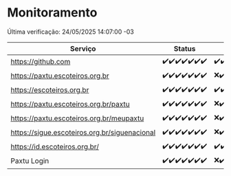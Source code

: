 # Monitoramento

Última verificação: 24/05/2025 14:07:00 -03

|Serviço|Status|Últimas 24h|
|---|---|---|
|https://github.com|<span title="2025-05-17: OK=23">✔️</span><span title="2025-05-18: OK=23">✔️</span><span title="2025-05-19: OK=23">✔️</span><span title="2025-05-20: OK=23">✔️</span><span title="2025-05-21: OK=23">✔️</span><span title="2025-05-22: OK=23">✔️</span><span title="2025-05-23: OK=16">✔️</span>|<span title="23/05/2025 14:08:00 -03 : 200">✔️</span><span title="23/05/2025 15:11:00 -03 : 200">✔️</span><span title="23/05/2025 16:07:00 -03 : 200">✔️</span><span title="23/05/2025 17:10:00 -03 : 200">✔️</span><span title="23/05/2025 18:07:00 -03 : 200">✔️</span><span title="23/05/2025 19:09:00 -03 : 200">✔️</span><span title="23/05/2025 20:09:00 -03 : 200">✔️</span><span title="23/05/2025 21:44:00 -03 : 200">✔️</span><span title="23/05/2025 23:22:00 -03 : 200">✔️</span><span title="24/05/2025 00:31:00 -03 : 200">✔️</span><span title="24/05/2025 01:10:00 -03 : 200">✔️</span><span title="24/05/2025 02:09:00 -03 : 200">✔️</span><span title="24/05/2025 03:12:00 -03 : 200">✔️</span><span title="24/05/2025 04:08:00 -03 : 200">✔️</span><span title="24/05/2025 05:11:00 -03 : 200">✔️</span><span title="24/05/2025 06:08:00 -03 : 200">✔️</span><span title="24/05/2025 07:08:00 -03 : 200">✔️</span><span title="24/05/2025 08:06:00 -03 : 200">✔️</span><span title="24/05/2025 09:15:00 -03 : 200">✔️</span><span title="24/05/2025 10:19:00 -03 : 200">✔️</span><span title="24/05/2025 11:07:00 -03 : 200">✔️</span><span title="24/05/2025 12:07:00 -03 : 200">✔️</span><span title="24/05/2025 13:09:00 -03 : 200">✔️</span><span title="24/05/2025 14:07:00 -03 : 200">✔️</span>|
|https://paxtu.escoteiros.org.br|<span title="2025-05-17: OK=23">✔️</span><span title="2025-05-18: OK=23">✔️</span><span title="2025-05-19: OK=23">✔️</span><span title="2025-05-20: OK=23">✔️</span><span title="2025-05-21: OK=23">✔️</span><span title="2025-05-22: OK=23">✔️</span><span title="2025-05-23: OK=16">✔️</span>|<span title="23/05/2025 14:08:00 -03 : 0">❌</span><span title="23/05/2025 15:11:00 -03 : 200">✔️</span><span title="23/05/2025 16:07:00 -03 : 200">✔️</span><span title="23/05/2025 17:10:00 -03 : 200">✔️</span><span title="23/05/2025 18:07:00 -03 : 200">✔️</span><span title="23/05/2025 19:09:00 -03 : 200">✔️</span><span title="23/05/2025 20:09:00 -03 : 200">✔️</span><span title="23/05/2025 21:44:00 -03 : 200">✔️</span><span title="23/05/2025 23:22:00 -03 : 200">✔️</span><span title="24/05/2025 00:31:00 -03 : 200">✔️</span><span title="24/05/2025 01:10:00 -03 : 200">✔️</span><span title="24/05/2025 02:09:00 -03 : 200">✔️</span><span title="24/05/2025 03:12:00 -03 : 200">✔️</span><span title="24/05/2025 04:08:00 -03 : 200">✔️</span><span title="24/05/2025 05:11:00 -03 : 200">✔️</span><span title="24/05/2025 06:08:00 -03 : 200">✔️</span><span title="24/05/2025 07:08:00 -03 : 200">✔️</span><span title="24/05/2025 08:06:00 -03 : 200">✔️</span><span title="24/05/2025 09:15:00 -03 : 200">✔️</span><span title="24/05/2025 10:19:00 -03 : 0">❌</span><span title="24/05/2025 11:07:00 -03 : 200">✔️</span><span title="24/05/2025 12:07:00 -03 : 200">✔️</span><span title="24/05/2025 13:09:00 -03 : 200">✔️</span><span title="24/05/2025 14:07:00 -03 : 200">✔️</span>|
|https://escoteiros.org.br|<span title="2025-05-17: OK=23">✔️</span><span title="2025-05-18: OK=23">✔️</span><span title="2025-05-19: OK=23">✔️</span><span title="2025-05-20: OK=23">✔️</span><span title="2025-05-21: OK=23">✔️</span><span title="2025-05-22: OK=23">✔️</span><span title="2025-05-23: OK=16">✔️</span>|<span title="23/05/2025 14:08:00 -03 : 200">✔️</span><span title="23/05/2025 15:11:00 -03 : 200">✔️</span><span title="23/05/2025 16:07:00 -03 : 200">✔️</span><span title="23/05/2025 17:10:00 -03 : 200">✔️</span><span title="23/05/2025 18:07:00 -03 : 200">✔️</span><span title="23/05/2025 19:09:00 -03 : 200">✔️</span><span title="23/05/2025 20:09:00 -03 : 200">✔️</span><span title="23/05/2025 21:44:00 -03 : 200">✔️</span><span title="23/05/2025 23:22:00 -03 : 200">✔️</span><span title="24/05/2025 00:31:00 -03 : 200">✔️</span><span title="24/05/2025 01:10:00 -03 : 200">✔️</span><span title="24/05/2025 02:09:00 -03 : 200">✔️</span><span title="24/05/2025 03:12:00 -03 : 200">✔️</span><span title="24/05/2025 04:08:00 -03 : 200">✔️</span><span title="24/05/2025 05:11:00 -03 : 200">✔️</span><span title="24/05/2025 06:08:00 -03 : 200">✔️</span><span title="24/05/2025 07:08:00 -03 : 200">✔️</span><span title="24/05/2025 08:06:00 -03 : 200">✔️</span><span title="24/05/2025 09:15:00 -03 : 200">✔️</span><span title="24/05/2025 10:19:00 -03 : 200">✔️</span><span title="24/05/2025 11:07:00 -03 : 200">✔️</span><span title="24/05/2025 12:07:00 -03 : 200">✔️</span><span title="24/05/2025 13:09:00 -03 : 200">✔️</span><span title="24/05/2025 14:07:00 -03 : 200">✔️</span>|
|https://paxtu.escoteiros.org.br/paxtu|<span title="2025-05-17: OK=23">✔️</span><span title="2025-05-18: OK=23">✔️</span><span title="2025-05-19: OK=23">✔️</span><span title="2025-05-20: OK=23">✔️</span><span title="2025-05-21: OK=23">✔️</span><span title="2025-05-22: OK=23">✔️</span><span title="2025-05-23: OK=16">✔️</span>|<span title="23/05/2025 14:08:00 -03 : 0">❌</span><span title="23/05/2025 15:11:00 -03 : 200">✔️</span><span title="23/05/2025 16:07:00 -03 : 200">✔️</span><span title="23/05/2025 17:10:00 -03 : 200">✔️</span><span title="23/05/2025 18:07:00 -03 : 200">✔️</span><span title="23/05/2025 19:09:00 -03 : 200">✔️</span><span title="23/05/2025 20:09:00 -03 : 200">✔️</span><span title="23/05/2025 21:44:00 -03 : 200">✔️</span><span title="23/05/2025 23:23:00 -03 : 200">✔️</span><span title="24/05/2025 00:31:00 -03 : 200">✔️</span><span title="24/05/2025 01:11:00 -03 : 200">✔️</span><span title="24/05/2025 02:09:00 -03 : 200">✔️</span><span title="24/05/2025 03:12:00 -03 : 200">✔️</span><span title="24/05/2025 04:08:00 -03 : 200">✔️</span><span title="24/05/2025 05:11:00 -03 : 200">✔️</span><span title="24/05/2025 06:08:00 -03 : 200">✔️</span><span title="24/05/2025 07:08:00 -03 : 200">✔️</span><span title="24/05/2025 08:06:00 -03 : 200">✔️</span><span title="24/05/2025 09:15:00 -03 : 200">✔️</span><span title="24/05/2025 10:19:00 -03 : 200">✔️</span><span title="24/05/2025 11:07:00 -03 : 200">✔️</span><span title="24/05/2025 12:07:00 -03 : 200">✔️</span><span title="24/05/2025 13:09:00 -03 : 200">✔️</span><span title="24/05/2025 14:07:00 -03 : 200">✔️</span>|
|https://paxtu.escoteiros.org.br/meupaxtu|<span title="2025-05-17: OK=23">✔️</span><span title="2025-05-18: OK=23">✔️</span><span title="2025-05-19: OK=23">✔️</span><span title="2025-05-20: OK=23">✔️</span><span title="2025-05-21: OK=23">✔️</span><span title="2025-05-22: OK=23">✔️</span><span title="2025-05-23: OK=16">✔️</span>|<span title="23/05/2025 14:08:00 -03 : 0">❌</span><span title="23/05/2025 15:11:00 -03 : 200">✔️</span><span title="23/05/2025 16:07:00 -03 : 200">✔️</span><span title="23/05/2025 17:10:00 -03 : 200">✔️</span><span title="23/05/2025 18:07:00 -03 : 200">✔️</span><span title="23/05/2025 19:09:00 -03 : 200">✔️</span><span title="23/05/2025 20:09:00 -03 : 200">✔️</span><span title="23/05/2025 21:44:00 -03 : 200">✔️</span><span title="23/05/2025 23:23:00 -03 : 200">✔️</span><span title="24/05/2025 00:31:00 -03 : 200">✔️</span><span title="24/05/2025 01:11:00 -03 : 200">✔️</span><span title="24/05/2025 02:09:00 -03 : 200">✔️</span><span title="24/05/2025 03:12:00 -03 : 200">✔️</span><span title="24/05/2025 04:08:00 -03 : 200">✔️</span><span title="24/05/2025 05:11:00 -03 : 200">✔️</span><span title="24/05/2025 06:08:00 -03 : 200">✔️</span><span title="24/05/2025 07:08:00 -03 : 200">✔️</span><span title="24/05/2025 08:06:00 -03 : 200">✔️</span><span title="24/05/2025 09:15:00 -03 : 200">✔️</span><span title="24/05/2025 10:19:00 -03 : 200">✔️</span><span title="24/05/2025 11:07:00 -03 : 200">✔️</span><span title="24/05/2025 12:07:00 -03 : 200">✔️</span><span title="24/05/2025 13:09:00 -03 : 200">✔️</span><span title="24/05/2025 14:07:00 -03 : 200">✔️</span>|
|https://sigue.escoteiros.org.br/siguenacional|<span title="2025-05-17: OK=23">✔️</span><span title="2025-05-18: OK=23">✔️</span><span title="2025-05-19: OK=23">✔️</span><span title="2025-05-20: OK=23">✔️</span><span title="2025-05-21: OK=23">✔️</span><span title="2025-05-22: OK=23">✔️</span><span title="2025-05-23: OK=16">✔️</span>|<span title="23/05/2025 14:08:00 -03 : 0">❌</span><span title="23/05/2025 15:11:00 -03 : 200">✔️</span><span title="23/05/2025 16:07:00 -03 : 200">✔️</span><span title="23/05/2025 17:10:00 -03 : 200">✔️</span><span title="23/05/2025 18:07:00 -03 : 200">✔️</span><span title="23/05/2025 19:09:00 -03 : 200">✔️</span><span title="23/05/2025 20:09:00 -03 : 200">✔️</span><span title="23/05/2025 21:44:00 -03 : 200">✔️</span><span title="23/05/2025 23:23:00 -03 : 200">✔️</span><span title="24/05/2025 00:31:00 -03 : 200">✔️</span><span title="24/05/2025 01:11:00 -03 : 200">✔️</span><span title="24/05/2025 02:09:00 -03 : 200">✔️</span><span title="24/05/2025 03:12:00 -03 : 200">✔️</span><span title="24/05/2025 04:08:00 -03 : 200">✔️</span><span title="24/05/2025 05:11:00 -03 : 200">✔️</span><span title="24/05/2025 06:08:00 -03 : 200">✔️</span><span title="24/05/2025 07:08:00 -03 : 200">✔️</span><span title="24/05/2025 08:06:00 -03 : 200">✔️</span><span title="24/05/2025 09:15:00 -03 : 200">✔️</span><span title="24/05/2025 10:19:00 -03 : 200">✔️</span><span title="24/05/2025 11:07:00 -03 : 200">✔️</span><span title="24/05/2025 12:07:00 -03 : 200">✔️</span><span title="24/05/2025 13:09:00 -03 : 200">✔️</span><span title="24/05/2025 14:07:00 -03 : 200">✔️</span>|
|https://id.escoteiros.org.br/|<span title="2025-05-17: OK=23">✔️</span><span title="2025-05-18: OK=23">✔️</span><span title="2025-05-19: OK=23">✔️</span><span title="2025-05-20: OK=23">✔️</span><span title="2025-05-21: OK=23">✔️</span><span title="2025-05-22: OK=23">✔️</span><span title="2025-05-23: OK=16">✔️</span>|<span title="23/05/2025 14:09:00 -03 : 200">✔️</span><span title="23/05/2025 15:11:00 -03 : 200">✔️</span><span title="23/05/2025 16:07:00 -03 : 200">✔️</span><span title="23/05/2025 17:10:00 -03 : 200">✔️</span><span title="23/05/2025 18:07:00 -03 : 200">✔️</span><span title="23/05/2025 19:09:00 -03 : 200">✔️</span><span title="23/05/2025 20:09:00 -03 : 200">✔️</span><span title="23/05/2025 21:44:00 -03 : 200">✔️</span><span title="23/05/2025 23:23:00 -03 : 200">✔️</span><span title="24/05/2025 00:31:00 -03 : 200">✔️</span><span title="24/05/2025 01:11:00 -03 : 200">✔️</span><span title="24/05/2025 02:09:00 -03 : 200">✔️</span><span title="24/05/2025 03:12:00 -03 : 200">✔️</span><span title="24/05/2025 04:08:00 -03 : 200">✔️</span><span title="24/05/2025 05:11:00 -03 : 200">✔️</span><span title="24/05/2025 06:08:00 -03 : 200">✔️</span><span title="24/05/2025 07:08:00 -03 : 200">✔️</span><span title="24/05/2025 08:06:00 -03 : 200">✔️</span><span title="24/05/2025 09:15:00 -03 : 200">✔️</span><span title="24/05/2025 10:19:00 -03 : 200">✔️</span><span title="24/05/2025 11:07:00 -03 : 200">✔️</span><span title="24/05/2025 12:07:00 -03 : 200">✔️</span><span title="24/05/2025 13:09:00 -03 : 200">✔️</span><span title="24/05/2025 14:07:00 -03 : 200">✔️</span>|
|Paxtu Login|<span title="2025-05-17: OK=23">✔️</span><span title="2025-05-18: OK=23">✔️</span><span title="2025-05-19: OK=23">✔️</span><span title="2025-05-20: OK=23">✔️</span><span title="2025-05-21: OK=23">✔️</span><span title="2025-05-22: OK=23">✔️</span><span title="2025-05-23: OK=16">✔️</span>|<span title="23/05/2025 14:09:00 -03 : 504">❌</span><span title="23/05/2025 15:11:00 -03 : 200">✔️</span><span title="23/05/2025 16:07:00 -03 : 200">✔️</span><span title="23/05/2025 17:10:00 -03 : 500">❌</span><span title="23/05/2025 18:07:00 -03 : 200">✔️</span><span title="23/05/2025 19:09:00 -03 : 200">✔️</span><span title="23/05/2025 20:09:00 -03 : 200">✔️</span><span title="23/05/2025 21:44:00 -03 : 200">✔️</span><span title="23/05/2025 23:23:00 -03 : 200">✔️</span><span title="24/05/2025 00:31:00 -03 : 200">✔️</span><span title="24/05/2025 01:11:00 -03 : 200">✔️</span><span title="24/05/2025 02:09:00 -03 : 200">✔️</span><span title="24/05/2025 03:12:00 -03 : 200">✔️</span><span title="24/05/2025 04:08:00 -03 : 200">✔️</span><span title="24/05/2025 05:11:00 -03 : 200">✔️</span><span title="24/05/2025 06:08:00 -03 : 200">✔️</span><span title="24/05/2025 07:08:00 -03 : 200">✔️</span><span title="24/05/2025 08:06:00 -03 : 200">✔️</span><span title="24/05/2025 09:15:00 -03 : 200">✔️</span><span title="24/05/2025 10:19:00 -03 : 200">✔️</span><span title="24/05/2025 11:07:00 -03 : 200">✔️</span><span title="24/05/2025 12:08:00 -03 : 200">✔️</span><span title="24/05/2025 13:09:00 -03 : 200">✔️</span><span title="24/05/2025 14:07:00 -03 : 200">✔️</span>|
